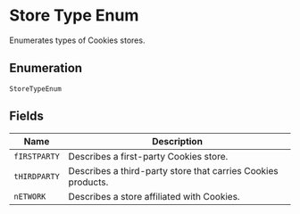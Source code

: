 
# Store Type Enum

Enumerates types of Cookies stores.

## Enumeration

`StoreTypeEnum`

## Fields

| Name | Description |
|  --- | --- |
| `fIRSTPARTY` | Describes a first-party Cookies store. |
| `tHIRDPARTY` | Describes a third-party store that carries Cookies products. |
| `nETWORK` | Describes a store affiliated with Cookies. |


